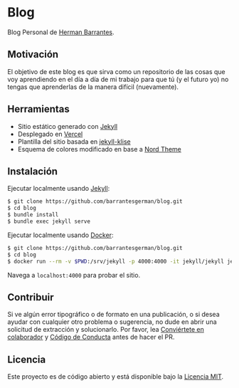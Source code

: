 # Blog

Blog Personal de [Herman Barrantes](https://www.hermanbarrantes.dev/).

## Motivación

El objetivo de este blog es que sirva como un repositorio de las cosas que voy aprendiendo en el día a día de mi trabajo para que tú (y el futuro yo) no tengas que aprenderlas de la manera difícil (nuevamente).

## Herramientas

- Sitio estático generado con [Jekyll](https://jekyllrb.com/)
- Desplegado en [Vercel](https://vercel.com/)
- Plantilla del sitio basada en [jekyll-klise](https://github.com/piharpi/jekyll-klise)
- Esquema de colores modificado en base a [Nord Theme](https://www.nordtheme.com/)

## Instalación

Ejecutar localmente usando [Jekyll](https://jekyllrb.com/):

```bash
$ git clone https://github.com/barrantesgerman/blog.git
$ cd blog
$ bundle install
$ bundle exec jekyll serve
```

Ejecutar localmente usando [Docker](https://github.com/envygeeks/jekyll-docker):

```bash
$ git clone https://github.com/barrantesgerman/blog.git
$ cd blog
$ docker run --rm -v $PWD:/srv/jekyll -p 4000:4000 -it jekyll/jekyll jekyll serve
```

Navega a `localhost:4000` para probar el sitio.

## Contribuir

Si ve algún error tipográfico o de formato en una publicación, o si desea ayudar con cualquier otro problema o sugerencia, no dude en abrir una solicitud de extracción y solucionarlo. Por favor, lea [Conviértete en colaborador](./CONTRIBUTING.md) y [Código de Conducta](./CODE_OF_CONDUCT.md) antes de hacer el PR.

## Licencia

Este proyecto es de código abierto y está disponible bajo la [Licencia MIT](LICENSE).
